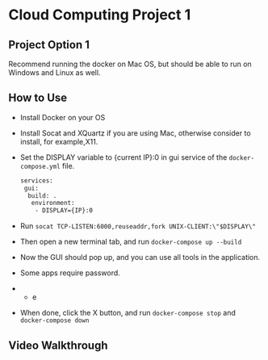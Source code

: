 # Cloud Computing Project 1



## Project Option 1

Recommend running the docker on Mac OS, but should be able to run on Windows and Linux as well.

## How to Use

- Install Docker on your OS
- Install Socat and XQuartz if you are using Mac, otherwise consider to install, for example,X11.
- Set the DISPLAY variable to {current IP}:0  in gui service of the `docker-compose.yml` file.

    ```bash
    services:
     gui:
      build: .
       environment:
 	    - DISPLAY={IP}:0
    ```

- Run `socat TCP-LISTEN:6000,reuseaddr,fork UNIX-CLIENT:\"$DISPLAY\"`
- Then open a new terminal tab, and run `docker-compose up --build`
- Now the GUI should pop up, and you can use all tools in the application.
- Some apps require password.
- - e
- When done, click the X button, and run `docker-compose stop` and `docker-compose down`

## Video Walkthrough
